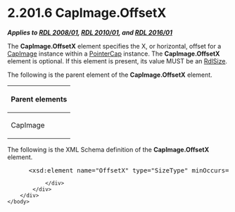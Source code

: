 <html dir="LTR" xmlns:mshelp="http://msdn.microsoft.com/mshelp" xmlns:ddue="http://ddue.schemas.microsoft.com/authoring/2003/5" xmlns:xlink="http://www.w3.org/1999/xlink" xmlns:tool="http://www.microsoft.com/tooltip">
    <head>
        <meta http-equiv="Content-Type" content="text/html; CHARSET=utf-8"></meta>
        <meta name="save" content="history"></meta>
        <title>2.201.6 CapImage.OffsetX</title>
        <xml>
            <mshelp:toctitle title="2.201.6 CapImage.OffsetX"></mshelp:toctitle>
            <mshelp:rltitle title="[MS-RDL]: CapImage.OffsetX"></mshelp:rltitle>
            <mshelp:keyword index="A" term="a2446e4e-8f00-4a7a-bcda-4d11a58a38ee"></mshelp:keyword>
            <mshelp:attr name="DCSext.ContentType" value="open specification"></mshelp:attr>
            <mshelp:attr name="AssetID" value="a2446e4e-8f00-4a7a-bcda-4d11a58a38ee"></mshelp:attr>
            <mshelp:attr name="TopicType" value="kbRef"></mshelp:attr>
            <mshelp:attr name="DCSext.Title" value="[MS-RDL]: CapImage.OffsetX" />
        </xml>
    </head>
    <body>
        <div id="header">
            <h1 class="heading">2.201.6 CapImage.OffsetX</h1>
        </div>
        <div id="mainSection">
            <div id="mainBody">
                <div id="allHistory" class="saveHistory"></div>
                <div id="sectionSection0" class="section" name="collapseableSection">
                    

<p><b><i>Applies to </i></b><a href="1e855f94-4617-47e4-b89e-0856c6cb420f.html"><b><i>RDL 2008/01</i></b></a><b><i>,
</i></b><a href="3428e690-a348-4ec7-8a6a-8efb42d2cdee.html"><b><i>RDL 2010/01</i></b></a><b><i>,
and </i></b><a href="52ce3983-2bfc-4e72-9359-42aaf5fe4509.html"><b><i>RDL 2016/01</i></b></a></p>

<p>The <b>CapImage.OffsetX</b> element specifies the X, or
horizontal, offset for a <a href="aeadc8ff-7b09-41e1-9ab8-2a3343bf25bb.html">CapImage</a>
instance within a <a href="b0592355-23f8-429d-8aae-358078189ab3.html">PointerCap</a>
instance. The <b>CapImage.OffsetX</b> element is optional. If this element is
present, its value MUST be an <a href="b40c092e-4fe5-4f7b-a0bf-c98df1361c90.html">RdlSize</a>.</p>

<p>The following is the parent element of the <b>CapImage.OffsetX</b>
element.</p>

<table>
 <thead>
  <tr>
   <th>
   <p>Parent elements</p>
   </th>
  </tr>
 </thead>
 <tr>
  <td>
  <p>CapImage</p>
  </td>
 </tr>
</table>

<p>The following is the XML Schema definition of the <b>CapImage.OffsetX</b>
element.</p>

<dl>
<dd>
<div><pre> &lt;xsd:element name=&quot;OffsetX&quot; type=&quot;SizeType&quot; minOccurs=&quot;0&quot; /&gt;
</pre></div>
</dd></dl>


                </div>
            </div>
        </div>
    </body>
</html>